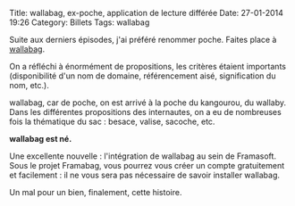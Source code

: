Title: wallabag, ex-poche, application de lecture différée
Date: 27-01-2014 19:26
Category: Billets
Tags: wallabag

Suite aux derniers épisodes, j'ai préféré renommer poche. Faites place à [wallabag](http://www.wallabag.org).

On a réfléchi à énormément de propositions, les critères étaient importants (disponibilité d'un nom de domaine, référencement aisé, signification du nom, etc.).

wallabag, car de poche, on est arrivé à la poche du kangourou, du wallaby. Dans les différentes propositions des internautes, on a eu de nombreuses fois la thématique du sac : besace, valise, sacoche, etc.

**wallabag est né.**

Une excellente nouvelle : l'intégration de wallabag au sein de Framasoft. Sous le projet Framabag, vous pourrez vous créer un compte gratuitement et facilement : il ne vous sera pas nécessaire de savoir installer wallabag.

Un mal pour un bien, finalement, cette histoire.
